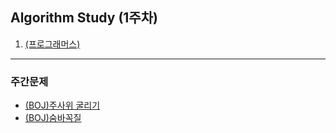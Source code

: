 ## Algorithm Study (1주차)

1. [(프로그래머스)](https://school.programmers.co.kr/learn/courses/30/lessons/181187)
---
### 주간문제
- [(BOJ)주사위 굴리기](https://www.acmicpc.net/problem/14499)
- [(BOJ)숨바꼭질](https://www.acmicpc.net/problem/1697) 